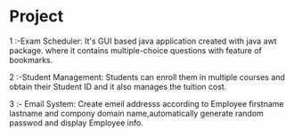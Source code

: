 # Project
1 :-Exam Scheduler: It's GUI based java application created with java awt package. where it contains multiple-choice questions with feature of bookmarks.

2 :-Student Management: Students can enroll them in multiple courses and obtain their Student ID and it also manages the tuition cost.

3 :- Email System: Create emeil addresss according to Employee firstname lastname and compony domain name,automatically generate random passwod and display Employee info. 
